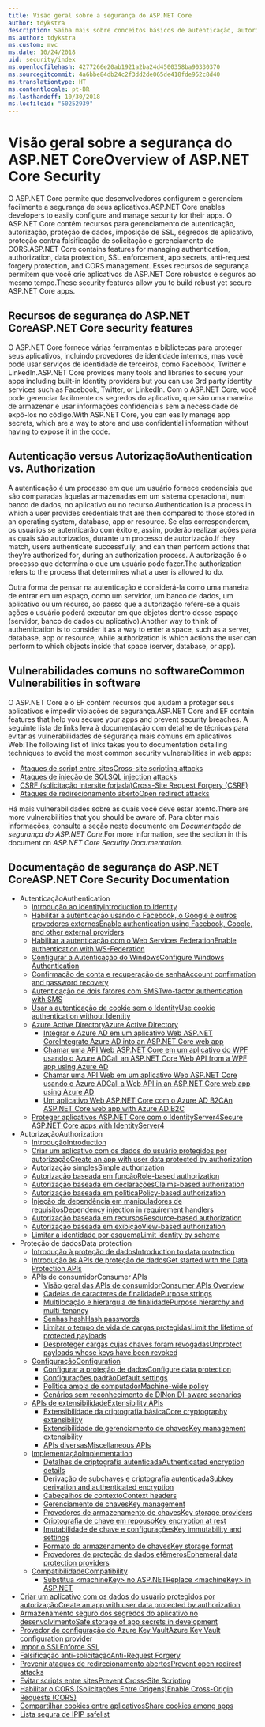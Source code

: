 ```yaml
---
title: Visão geral sobre a segurança do ASP.NET Core
author: tdykstra
description: Saiba mais sobre conceitos básicos de autenticação, autorização e segurança no ASP.NET Core.
ms.author: tdykstra
ms.custom: mvc
ms.date: 10/24/2018
uid: security/index
ms.openlocfilehash: 4277266e20ab1921a2ba24d4500358ba90330370
ms.sourcegitcommit: 4a6bbe84db24c2f3dd2de065de418fde952c8d40
ms.translationtype: HT
ms.contentlocale: pt-BR
ms.lasthandoff: 10/30/2018
ms.locfileid: "50252939"
---
```

# <a name="overview-of-aspnet-core-security"></a><span data-ttu-id="32707-103">Visão geral sobre a segurança do ASP.NET Core</span><span class="sxs-lookup"><span data-stu-id="32707-103">Overview of ASP.NET Core Security</span></span>

<span data-ttu-id="32707-104">O ASP.NET Core permite que desenvolvedores configurem e gerenciem facilmente a segurança de seus aplicativos.</span><span class="sxs-lookup"><span data-stu-id="32707-104">ASP.NET Core enables developers to easily configure and manage security for their apps.</span></span> <span data-ttu-id="32707-105">O ASP.NET Core contém recursos para gerenciamento de autenticação, autorização, proteção de dados, imposição de SSL, segredos de aplicativo, proteção contra falsificação de solicitação e gerenciamento de CORS.</span><span class="sxs-lookup"><span data-stu-id="32707-105">ASP.NET Core contains features for managing authentication, authorization, data protection, SSL enforcement, app secrets, anti-request forgery protection, and CORS management.</span></span> <span data-ttu-id="32707-106">Esses recursos de segurança permitem que você crie aplicativos de ASP.NET Core robustos e seguros ao mesmo tempo.</span><span class="sxs-lookup"><span data-stu-id="32707-106">These security features allow you to build robust yet secure ASP.NET Core apps.</span></span>

## <a name="aspnet-core-security-features"></a><span data-ttu-id="32707-107">Recursos de segurança do ASP.NET Core</span><span class="sxs-lookup"><span data-stu-id="32707-107">ASP.NET Core security features</span></span>

<span data-ttu-id="32707-108">O ASP.NET Core fornece várias ferramentas e bibliotecas para proteger seus aplicativos, incluindo provedores de identidade internos, mas você pode usar serviços de identidade de terceiros, como Facebook, Twitter e LinkedIn.</span><span class="sxs-lookup"><span data-stu-id="32707-108">ASP.NET Core provides many tools and libraries to secure your apps including built-in Identity providers but you can use 3rd party identity services such as Facebook, Twitter, or LinkedIn.</span></span> <span data-ttu-id="32707-109">Com o ASP.NET Core, você pode gerenciar facilmente os segredos do aplicativo, que são uma maneira de armazenar e usar informações confidenciais sem a necessidade de expô-los no código.</span><span class="sxs-lookup"><span data-stu-id="32707-109">With ASP.NET Core, you can easily manage app secrets, which are a way to store and use confidential information without having to expose it in the code.</span></span>

## <a name="authentication-vs-authorization"></a><span data-ttu-id="32707-110">Autenticação versus Autorização</span><span class="sxs-lookup"><span data-stu-id="32707-110">Authentication vs. Authorization</span></span>

<span data-ttu-id="32707-111">A autenticação é um processo em que um usuário fornece credenciais que são comparadas àquelas armazenadas em um sistema operacional, num banco de dados, no aplicativo ou no recurso.</span><span class="sxs-lookup"><span data-stu-id="32707-111">Authentication is a process in which a user provides credentials that are then compared to those stored in an operating system, database, app or resource.</span></span> <span data-ttu-id="32707-112">Se elas corresponderem, os usuários se autenticarão com êxito e, assim, poderão realizar ações para as quais são autorizados, durante um processo de autorização.</span><span class="sxs-lookup"><span data-stu-id="32707-112">If they match, users authenticate successfully, and can then perform actions that they're authorized for, during an authorization process.</span></span> <span data-ttu-id="32707-113">A autorização é o processo que determina o que um usuário pode fazer.</span><span class="sxs-lookup"><span data-stu-id="32707-113">The authorization refers to the process that determines what a user is allowed to do.</span></span>

<span data-ttu-id="32707-114">Outra forma de pensar na autenticação é considerá-la como uma maneira de entrar em um espaço, como um servidor, um banco de dados, um aplicativo ou um recurso, ao passo que a autorização refere-se a quais ações o usuário poderá executar em que objetos dentro desse espaço (servidor, banco de dados ou aplicativo).</span><span class="sxs-lookup"><span data-stu-id="32707-114">Another way to think of authentication is to consider it as a way to enter a space, such as a server, database, app or resource, while authorization is which actions the user can perform to which objects inside that space (server, database, or app).</span></span>

## <a name="common-vulnerabilities-in-software"></a><span data-ttu-id="32707-115">Vulnerabilidades comuns no software</span><span class="sxs-lookup"><span data-stu-id="32707-115">Common Vulnerabilities in software</span></span>

<span data-ttu-id="32707-116">O ASP.NET Core e o EF contêm recursos que ajudam a proteger seus aplicativos e impedir violações de segurança.</span><span class="sxs-lookup"><span data-stu-id="32707-116">ASP.NET Core and EF contain features that help you secure your apps and prevent security breaches.</span></span> <span data-ttu-id="32707-117">A seguinte lista de links leva à documentação com detalhe de técnicas para evitar as vulnerabilidades de segurança mais comuns em aplicativos Web:</span><span class="sxs-lookup"><span data-stu-id="32707-117">The following list of links takes you to documentation detailing techniques to avoid the most common security vulnerabilities in web apps:</span></span>

* [<span data-ttu-id="32707-118">Ataques de script entre sites</span><span class="sxs-lookup"><span data-stu-id="32707-118">Cross-site scripting attacks</span></span>](xref:security/cross-site-scripting)
* [<span data-ttu-id="32707-119">Ataques de injeção de SQL</span><span class="sxs-lookup"><span data-stu-id="32707-119">SQL injection attacks</span></span>](/ef/core/querying/raw-sql)
* [<span data-ttu-id="32707-120">CSRF (solicitação intersite forjada)</span><span class="sxs-lookup"><span data-stu-id="32707-120">Cross-Site Request Forgery (CSRF)</span></span>](xref:security/anti-request-forgery)
* [<span data-ttu-id="32707-121">Ataques de redirecionamento aberto</span><span class="sxs-lookup"><span data-stu-id="32707-121">Open redirect attacks</span></span>](xref:security/preventing-open-redirects)

<span data-ttu-id="32707-122">Há mais vulnerabilidades sobre as quais você deve estar atento.</span><span class="sxs-lookup"><span data-stu-id="32707-122">There are more vulnerabilities that you should be aware of.</span></span> <span data-ttu-id="32707-123">Para obter mais informações, consulte a seção neste documento em *Documentação de segurança do ASP.NET Core*.</span><span class="sxs-lookup"><span data-stu-id="32707-123">For more information, see the section in this document on *ASP.NET Core Security Documentation*.</span></span>

## <a name="aspnet-core-security-documentation"></a><span data-ttu-id="32707-124">Documentação de segurança do ASP.NET Core</span><span class="sxs-lookup"><span data-stu-id="32707-124">ASP.NET Core Security Documentation</span></span>

* <span data-ttu-id="32707-125">Autenticação</span><span class="sxs-lookup"><span data-stu-id="32707-125">Authentication</span></span>
  * [<span data-ttu-id="32707-126">Introdução ao Identity</span><span class="sxs-lookup"><span data-stu-id="32707-126">Introduction to Identity</span></span>](xref:security/authentication/identity)
  * [<span data-ttu-id="32707-127">Habilitar a autenticação usando o Facebook, o Google e outros provedores externos</span><span class="sxs-lookup"><span data-stu-id="32707-127">Enable authentication using Facebook, Google, and other external providers</span></span>](xref:security/authentication/social/index)
  * [<span data-ttu-id="32707-128">Habilitar a autenticação com o Web Services Federation</span><span class="sxs-lookup"><span data-stu-id="32707-128">Enable authentication with WS-Federation</span></span>](xref:security/authentication/ws-federation)
  * [<span data-ttu-id="32707-129">Configurar a Autenticação do Windows</span><span class="sxs-lookup"><span data-stu-id="32707-129">Configure Windows Authentication</span></span>](xref:security/authentication/windowsauth)
  * [<span data-ttu-id="32707-130">Confirmação de conta e recuperação de senha</span><span class="sxs-lookup"><span data-stu-id="32707-130">Account confirmation and password recovery</span></span>](xref:security/authentication/accconfirm)
  * [<span data-ttu-id="32707-131">Autenticação de dois fatores com SMS</span><span class="sxs-lookup"><span data-stu-id="32707-131">Two-factor authentication with SMS</span></span>](xref:security/authentication/2fa)
  * [<span data-ttu-id="32707-132">Usar a autenticação de cookie sem o Identity</span><span class="sxs-lookup"><span data-stu-id="32707-132">Use cookie authentication without Identity</span></span>](xref:security/authentication/cookie)
  * [<span data-ttu-id="32707-133">Azure Active Directory</span><span class="sxs-lookup"><span data-stu-id="32707-133">Azure Active Directory</span></span>](xref:security/authentication/azure-active-directory/index)
    * [<span data-ttu-id="32707-134">Integrar o Azure AD em um aplicativo Web ASP.NET Core</span><span class="sxs-lookup"><span data-stu-id="32707-134">Integrate Azure AD into an ASP.NET Core web app</span></span>](https://azure.microsoft.com/documentation/samples/active-directory-dotnet-webapp-openidconnect-aspnetcore/)
    * [<span data-ttu-id="32707-135">Chamar uma API Web ASP.NET Core em um aplicativo do WPF usando o Azure AD</span><span class="sxs-lookup"><span data-stu-id="32707-135">Call an ASP.NET Core Web API from a WPF app using Azure AD</span></span>](https://azure.microsoft.com/documentation/samples/active-directory-dotnet-native-aspnetcore/)
    * [<span data-ttu-id="32707-136">Chamar uma API Web em um aplicativo Web ASP.NET Core usando o Azure AD</span><span class="sxs-lookup"><span data-stu-id="32707-136">Call a Web API in an ASP.NET Core web app using Azure AD</span></span>](https://azure.microsoft.com/documentation/samples/active-directory-dotnet-webapp-webapi-openidconnect-aspnetcore/)
    * [<span data-ttu-id="32707-137">Um aplicativo Web ASP.NET Core com o Azure AD B2C</span><span class="sxs-lookup"><span data-stu-id="32707-137">An ASP.NET Core web app with Azure AD B2C</span></span>](https://azure.microsoft.com/resources/samples/active-directory-b2c-dotnetcore-webapp/)
  * [<span data-ttu-id="32707-138">Proteger aplicativos ASP.NET Core com o IdentityServer4</span><span class="sxs-lookup"><span data-stu-id="32707-138">Secure ASP.NET Core apps with IdentityServer4</span></span>](https://identityserver4.readthedocs.io)
* <span data-ttu-id="32707-139">Autorização</span><span class="sxs-lookup"><span data-stu-id="32707-139">Authorization</span></span>
  * [<span data-ttu-id="32707-140">Introdução</span><span class="sxs-lookup"><span data-stu-id="32707-140">Introduction</span></span>](xref:security/authorization/introduction)
  * [<span data-ttu-id="32707-141">Criar um aplicativo com os dados do usuário protegidos por autorização</span><span class="sxs-lookup"><span data-stu-id="32707-141">Create an app with user data protected by authorization</span></span>](xref:security/authorization/secure-data)
  * [<span data-ttu-id="32707-142">Autorização simples</span><span class="sxs-lookup"><span data-stu-id="32707-142">Simple authorization</span></span>](xref:security/authorization/simple)
  * [<span data-ttu-id="32707-143">Autorização baseada em função</span><span class="sxs-lookup"><span data-stu-id="32707-143">Role-based authorization</span></span>](xref:security/authorization/roles)
  * [<span data-ttu-id="32707-144">Autorização baseada em declarações</span><span class="sxs-lookup"><span data-stu-id="32707-144">Claims-based authorization</span></span>](xref:security/authorization/claims)
  * [<span data-ttu-id="32707-145">Autorização baseada em política</span><span class="sxs-lookup"><span data-stu-id="32707-145">Policy-based authorization</span></span>](xref:security/authorization/policies)
  * [<span data-ttu-id="32707-146">Injeção de dependência em manipuladores de requisitos</span><span class="sxs-lookup"><span data-stu-id="32707-146">Dependency injection in requirement handlers</span></span>](xref:security/authorization/dependencyinjection)
  * [<span data-ttu-id="32707-147">Autorização baseada em recursos</span><span class="sxs-lookup"><span data-stu-id="32707-147">Resource-based authorization</span></span>](xref:security/authorization/resourcebased)
  * [<span data-ttu-id="32707-148">Autorização baseada em exibição</span><span class="sxs-lookup"><span data-stu-id="32707-148">View-based authorization</span></span>](xref:security/authorization/views)
  * [<span data-ttu-id="32707-149">Limitar a identidade por esquema</span><span class="sxs-lookup"><span data-stu-id="32707-149">Limit identity by scheme</span></span>](xref:security/authorization/limitingidentitybyscheme)
* <span data-ttu-id="32707-150">Proteção de dados</span><span class="sxs-lookup"><span data-stu-id="32707-150">Data protection</span></span>
  * [<span data-ttu-id="32707-151">Introdução à proteção de dados</span><span class="sxs-lookup"><span data-stu-id="32707-151">Introduction to data protection</span></span>](xref:security/data-protection/introduction)
  * [<span data-ttu-id="32707-152">Introdução às APIs de proteção de dados</span><span class="sxs-lookup"><span data-stu-id="32707-152">Get started with the Data Protection APIs</span></span>](xref:security/data-protection/using-data-protection)
  * <span data-ttu-id="32707-153">APIs de consumidor</span><span class="sxs-lookup"><span data-stu-id="32707-153">Consumer APIs</span></span>
    * [<span data-ttu-id="32707-154">Visão geral das APIs de consumidor</span><span class="sxs-lookup"><span data-stu-id="32707-154">Consumer APIs Overview</span></span>](xref:security/data-protection/consumer-apis/overview)
    * [<span data-ttu-id="32707-155">Cadeias de caracteres de finalidade</span><span class="sxs-lookup"><span data-stu-id="32707-155">Purpose strings</span></span>](xref:security/data-protection/consumer-apis/purpose-strings)
    * [<span data-ttu-id="32707-156">Multilocação e hierarquia de finalidade</span><span class="sxs-lookup"><span data-stu-id="32707-156">Purpose hierarchy and multi-tenancy</span></span>](xref:security/data-protection/consumer-apis/purpose-strings-multitenancy)
    * [<span data-ttu-id="32707-157">Senhas hash</span><span class="sxs-lookup"><span data-stu-id="32707-157">Hash passwords</span></span>](xref:security/data-protection/consumer-apis/password-hashing)
    * [<span data-ttu-id="32707-158">Limitar o tempo de vida de cargas protegidas</span><span class="sxs-lookup"><span data-stu-id="32707-158">Limit the lifetime of protected payloads</span></span>](xref:security/data-protection/consumer-apis/limited-lifetime-payloads)
    * [<span data-ttu-id="32707-159">Desproteger cargas cujas chaves foram revogadas</span><span class="sxs-lookup"><span data-stu-id="32707-159">Unprotect payloads whose keys have been revoked</span></span>](xref:security/data-protection/consumer-apis/dangerous-unprotect)
  * [<span data-ttu-id="32707-160">Configuração</span><span class="sxs-lookup"><span data-stu-id="32707-160">Configuration</span></span>](xref:security/data-protection/configuration/index)
    * [<span data-ttu-id="32707-161">Configurar a proteção de dados</span><span class="sxs-lookup"><span data-stu-id="32707-161">Configure data protection</span></span>](xref:security/data-protection/configuration/overview)
    * [<span data-ttu-id="32707-162">Configurações padrão</span><span class="sxs-lookup"><span data-stu-id="32707-162">Default settings</span></span>](xref:security/data-protection/configuration/default-settings)
    * [<span data-ttu-id="32707-163">Política ampla de computador</span><span class="sxs-lookup"><span data-stu-id="32707-163">Machine-wide policy</span></span>](xref:security/data-protection/configuration/machine-wide-policy)
    * [<span data-ttu-id="32707-164">Cenários sem reconhecimento de DI</span><span class="sxs-lookup"><span data-stu-id="32707-164">Non DI-aware scenarios</span></span>](xref:security/data-protection/configuration/non-di-scenarios)
  * [<span data-ttu-id="32707-165">APIs de extensibilidade</span><span class="sxs-lookup"><span data-stu-id="32707-165">Extensibility APIs</span></span>](xref:security/data-protection/extensibility/index)
    * [<span data-ttu-id="32707-166">Extensibilidade da criptografia básica</span><span class="sxs-lookup"><span data-stu-id="32707-166">Core cryptography extensibility</span></span>](xref:security/data-protection/extensibility/core-crypto)
    * [<span data-ttu-id="32707-167">Extensibilidade de gerenciamento de chaves</span><span class="sxs-lookup"><span data-stu-id="32707-167">Key management extensibility</span></span>](xref:security/data-protection/extensibility/key-management)
    * [<span data-ttu-id="32707-168">APIs diversas</span><span class="sxs-lookup"><span data-stu-id="32707-168">Miscellaneous APIs</span></span>](xref:security/data-protection/extensibility/misc-apis)
  * [<span data-ttu-id="32707-169">Implementação</span><span class="sxs-lookup"><span data-stu-id="32707-169">Implementation</span></span>](xref:security/data-protection/implementation/index)
    * [<span data-ttu-id="32707-170">Detalhes de criptografia autenticada</span><span class="sxs-lookup"><span data-stu-id="32707-170">Authenticated encryption details</span></span>](xref:security/data-protection/implementation/authenticated-encryption-details)
    * [<span data-ttu-id="32707-171">Derivação de subchaves e criptografia autenticada</span><span class="sxs-lookup"><span data-stu-id="32707-171">Subkey derivation and authenticated encryption</span></span>](xref:security/data-protection/implementation/subkeyderivation)
    * [<span data-ttu-id="32707-172">Cabeçalhos de contexto</span><span class="sxs-lookup"><span data-stu-id="32707-172">Context headers</span></span>](xref:security/data-protection/implementation/context-headers)
    * [<span data-ttu-id="32707-173">Gerenciamento de chaves</span><span class="sxs-lookup"><span data-stu-id="32707-173">Key management</span></span>](xref:security/data-protection/implementation/key-management)
    * [<span data-ttu-id="32707-174">Provedores de armazenamento de chaves</span><span class="sxs-lookup"><span data-stu-id="32707-174">Key storage providers</span></span>](xref:security/data-protection/implementation/key-storage-providers)
    * [<span data-ttu-id="32707-175">Criptografia de chave em repouso</span><span class="sxs-lookup"><span data-stu-id="32707-175">Key encryption at rest</span></span>](xref:security/data-protection/implementation/key-encryption-at-rest)
    * [<span data-ttu-id="32707-176">Imutabilidade de chave e configurações</span><span class="sxs-lookup"><span data-stu-id="32707-176">Key immutability and settings</span></span>](xref:security/data-protection/implementation/key-immutability)
    * [<span data-ttu-id="32707-177">Formato do armazenamento de chaves</span><span class="sxs-lookup"><span data-stu-id="32707-177">Key storage format</span></span>](xref:security/data-protection/implementation/key-storage-format)
    * [<span data-ttu-id="32707-178">Provedores de proteção de dados efêmeros</span><span class="sxs-lookup"><span data-stu-id="32707-178">Ephemeral data protection providers</span></span>](xref:security/data-protection/implementation/key-storage-ephemeral)
  * [<span data-ttu-id="32707-179">Compatibilidade</span><span class="sxs-lookup"><span data-stu-id="32707-179">Compatibility</span></span>](xref:security/data-protection/compatibility/index)
    * [<span data-ttu-id="32707-180">Substitua \<machineKey> no ASP.NET</span><span class="sxs-lookup"><span data-stu-id="32707-180">Replace \<machineKey> in ASP.NET</span></span>](xref:security/data-protection/compatibility/replacing-machinekey)
* [<span data-ttu-id="32707-181">Criar um aplicativo com os dados do usuário protegidos por autorização</span><span class="sxs-lookup"><span data-stu-id="32707-181">Create an app with user data protected by authorization</span></span>](xref:security/authorization/secure-data)
* [<span data-ttu-id="32707-182">Armazenamento seguro dos segredos do aplicativo no desenvolvimento</span><span class="sxs-lookup"><span data-stu-id="32707-182">Safe storage of app secrets in development</span></span>](xref:security/app-secrets)
* [<span data-ttu-id="32707-183">Provedor de configuração do Azure Key Vault</span><span class="sxs-lookup"><span data-stu-id="32707-183">Azure Key Vault configuration provider</span></span>](xref:security/key-vault-configuration)
* [<span data-ttu-id="32707-184">Impor o SSL</span><span class="sxs-lookup"><span data-stu-id="32707-184">Enforce SSL</span></span>](xref:security/enforcing-ssl)
* [<span data-ttu-id="32707-185">Falsificação anti-solicitação</span><span class="sxs-lookup"><span data-stu-id="32707-185">Anti-Request Forgery</span></span>](xref:security/anti-request-forgery)
* [<span data-ttu-id="32707-186">Prevenir ataques de redirecionamento abertos</span><span class="sxs-lookup"><span data-stu-id="32707-186">Prevent open redirect attacks</span></span>](xref:security/preventing-open-redirects)
* [<span data-ttu-id="32707-187">Evitar scripts entre sites</span><span class="sxs-lookup"><span data-stu-id="32707-187">Prevent Cross-Site Scripting</span></span>](xref:security/cross-site-scripting)
* [<span data-ttu-id="32707-188">Habilitar o CORS (Solicitações Entre Origens)</span><span class="sxs-lookup"><span data-stu-id="32707-188">Enable Cross-Origin Requests (CORS)</span></span>](xref:security/cors)
* [<span data-ttu-id="32707-189">Compartilhar cookies entre aplicativos</span><span class="sxs-lookup"><span data-stu-id="32707-189">Share cookies among apps</span></span>](xref:security/cookie-sharing)
* [<span data-ttu-id="32707-190">Lista segura de IP</span><span class="sxs-lookup"><span data-stu-id="32707-190">IP safelist</span></span>](xref:security/ip-safelist)

